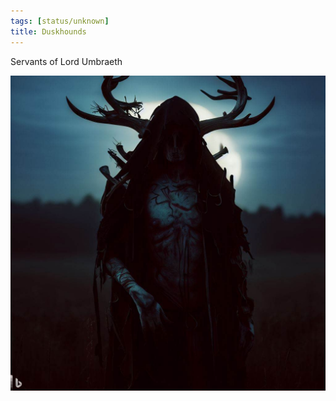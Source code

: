 ```yaml
---
tags: [status/unknown]
title: Duskhounds
---
```


Servants of Lord Umbraeth

![Duskhound](../../../../assets/duskhound.png)